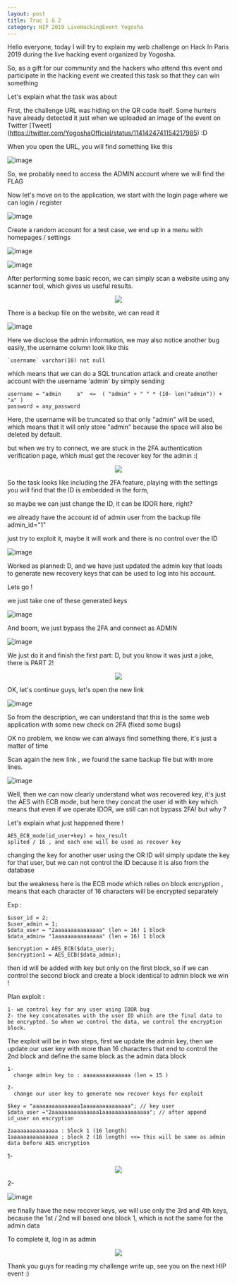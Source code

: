 ```yaml
---
layout: post
title: Truc 1 & 2
category: HIP 2019 LiveHackingEvent Yogosha
---
```



Hello everyone, today I will try to explain my web challenge on Hack In Paris 2019 during the live hacking event organized by Yogosha.

So, as a gift for our community and the hackers who attend this event and participate in the hacking event we created this task so that they can win something

Let's explain what the task was about

First, the challenge URL was hiding on the QR code itself. Some hunters have already detected it just when we uploaded an image of the event on Twitter
[Tweet] (https://twitter.com/YogoshaOfficial/status/1141424741154217985)  :D 

When you open the URL, you will find something like this

![image](https://user-images.githubusercontent.com/7364615/60519965-79b2a600-9cdc-11e9-8224-2639e2d3f29f.png)

So, we probably need to access the ADMIN account where we will find the FLAG

Now let's move on to the application, we start with the login page where we can login / register

![image](https://user-images.githubusercontent.com/7364615/60520070-a797ea80-9cdc-11e9-99ac-fc58e8f9a35a.png)

Create a random account for a test case, we end up in a menu with homepages / settings

![image](https://user-images.githubusercontent.com/7364615/60520139-c7c7a980-9cdc-11e9-9ad7-4b7e5f497342.png)

![image](https://user-images.githubusercontent.com/7364615/60520213-e75ed200-9cdc-11e9-89da-753be2775289.png)

After performing some basic recon, we can simply scan a website using any scanner tool, which gives us useful results.

<p align="center"> <img src="https://user-images.githubusercontent.com/7364615/60520687-bfbc3980-9cdd-11e9-988e-5f5909e15ddf.png"></p>

There is a backup file on the website, we can read it

![image](https://user-images.githubusercontent.com/7364615/60520760-e0848f00-9cdd-11e9-9032-2a92ca42c432.png)

Here we disclose the admin information, we may also notice another bug easily, the username column look like this

```
`username` varchar(10) not null
```

which means that we can do a SQL truncation attack and create another account with the username 'admin' by simply sending

```
username = "admin     a"  <=  ( "admin" + " " * (10- len("admin")) + "a" )
password = any_password
```

Here, the username will be truncated so that only "admin" will be used, which means that it will only store "admin" because the space will also be deleted by default.

but when we try to connect, we are stuck in the 2FA authentication verification page, which must get the recover key for the admin :(

<p align="center"> <img src="https://user-images.githubusercontent.com/7364615/60521901-f98e3f80-9cdf-11e9-9768-c65363ef47f8.png"></p>

So the task looks like including the 2FA feature, playing with the settings you will find that the ID is embedded in the form,

so maybe we can just change the ID, it can be IDOR here, right?

we already have the account id of admin user from the backup file admin_id="1"

just try to exploit it, maybe it will work and there is no control over the ID

![image](https://user-images.githubusercontent.com/7364615/60522274-95b84680-9ce0-11e9-99c5-7e9804cda0da.png)

Worked as planned: D, and we have just updated the admin key that loads to generate new recovery keys that can be used to log into his account.

Lets go !

we just take one of these generated keys

![image](https://user-images.githubusercontent.com/7364615/60522404-d0ba7a00-9ce0-11e9-9297-a3e8095d7e43.png)

And boom, we just bypass the 2FA and connect as ADMIN

![image](https://user-images.githubusercontent.com/7364615/60522463-ee87df00-9ce0-11e9-8aa5-178806cb39d8.png)

We just do it and finish the first part: D, but you know it was just a joke, there is PART 2!

<p align="center"> <img src="https://user-images.githubusercontent.com/7364615/60522766-85549b80-9ce1-11e9-9f94-5aeb1362c309.gif"></p>

OK, let's continue guys, let's open the new link

![image](https://user-images.githubusercontent.com/7364615/60523041-f1370400-9ce1-11e9-9b74-bc54720ebee8.png)

So from the description, we can understand that this is the same web application with some new check on 2FA (fixed some bugs)

OK no problem, we know we can always find something there, it's just a matter of time

Scan again the new link , we found the same backup file but with more lines.

![image](https://user-images.githubusercontent.com/7364615/60523243-4bd06000-9ce2-11e9-901d-77217fbe4b26.png)

Well, then we can now clearly understand what was recovered key, it's just the AES with ECB mode, but here they concat the user id with key which means that even if we operate IDOR, we still can not bypass 2FA! but why ?

Let's explain what just happened there !

```
AES_ECB_mode(id_user+key) = hex_result 
splited / 16 , and each one will be used as recover key 
```

changing the key for another user using the OR ID will simply update the key for that user, but we can not control the ID because it is also from the database

but the weakness here is the ECB mode which relies on block encryption , means that each character of 16 characters will be encrypted separately

Exp : 
```
$user_id = 2;
$user_admin = 1;
$data_user = "2aaaaaaaaaaaaaaa" (len = 16) 1 block 
$data_admin= "1aaaaaaaaaaaaaaa" (len = 16) 1 block

$encryption = AES_ECB($data_user);
$encryption1 = AES_ECB($data_admin);

```

then id will be added with key but only on the first block, so if we can control the second block and create a block identical to admin block we win !

Plan exploit : 

```
1- we control key for any user using IDOR bug
2- the key concatenates with the user ID which are the final data to be encrypted. So when we control the data, we control the encryption block.

```

The exploit will be in two steps, first we update the admin key, then we update our user key with more than 16 characters that end to control the 2nd block and define the same block as the admin data block 

```
1-
  change admin key to : aaaaaaaaaaaaaaa (len = 15 )

2-
  change our user key to generate new recover keys for exploit
  
$key = "aaaaaaaaaaaaaaa1aaaaaaaaaaaaaaa"; // key user
$data_user ="2aaaaaaaaaaaaaaa1aaaaaaaaaaaaaaa"; // after append id_user on encryption

2aaaaaaaaaaaaaaa : block 1 (16 length)
1aaaaaaaaaaaaaaa : block 2 (16 length) <<= this will be same as admin data before AES encryption

```
1-

<p align="center"> <img src="https://user-images.githubusercontent.com/7364615/60524744-0a8d7f80-9ce5-11e9-904d-d5df9e582a00.png"></p>

2-

![image](https://user-images.githubusercontent.com/7364615/60524634-d619c380-9ce4-11e9-923c-f8003e43dc55.png)

we finally have the new recover keys, we will use only the 3rd and 4th keys, because the 1st / 2nd will based one block 1, which is not the same for the admin data

To complete it, log in as admin

<p align="center"> <img src="https://user-images.githubusercontent.com/7364615/60524897-550efc00-9ce5-11e9-9c90-aee222faf523.png"></p>

Thank you guys for reading my challenge write up, see you on the next HIP event :)
